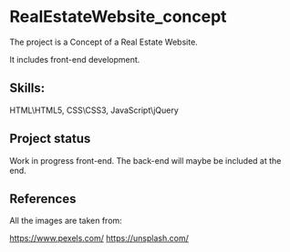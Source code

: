 # RealEstateWebsite_concept
The project is a Concept of a Real Estate Website. 

It includes front-end development.

## Skills:

HTML\HTML5,
CSS\CSS3,
JavaScript\jQuery

## Project status
Work in progress front-end.
The back-end will maybe be included at the end.

## References 
All the images are taken from:

https://www.pexels.com/
https://unsplash.com/
